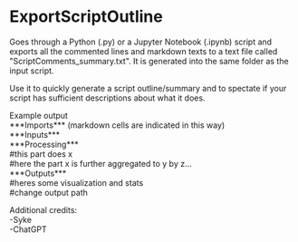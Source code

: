 # ExportScriptOutline
Goes through a Python (.py) or a Jupyter Notebook (.ipynb) script and exports all the commented lines and markdown texts to a text file called "ScriptComments_summary.txt". It is generated into the same folder as the input script.

Use it to quickly generate a script outline/summary and to spectate if your script has sufficient descriptions about what it does.

Example output
<br>\*\*\*Imports\*\*\* (markdown cells are indicated in this way)
<br>\*\*\*Inputs\*\*\*
<br>\*\*\*Processing\*\*\*
<br>#this part does x
<br>#here the part x is further aggregated to y by z...
<br>\*\*\*Outputs\*\*\*
<br>#heres some visualization and stats
<br>#change output path


Additional credits:
<br>-Syke
<br>-ChatGPT
